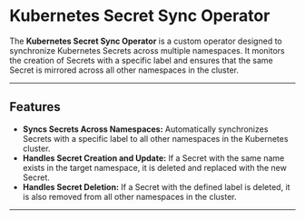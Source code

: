 # Kubernetes Secret Sync Operator

The **Kubernetes Secret Sync Operator** is a custom operator designed to synchronize Kubernetes Secrets across multiple namespaces. It monitors the creation of Secrets with a specific label and ensures that the same Secret is mirrored across all other namespaces in the cluster.

---

## Features

- **Syncs Secrets Across Namespaces:** Automatically synchronizes Secrets with a specific label to all other namespaces in the Kubernetes cluster.
- **Handles Secret Creation and Update:** If a Secret with the same name exists in the target namespace, it is deleted and replaced with the new Secret.
- **Handles Secret Deletion:** If a Secret with the defined label is deleted, it is also removed from all other namespaces in the cluster.

---
